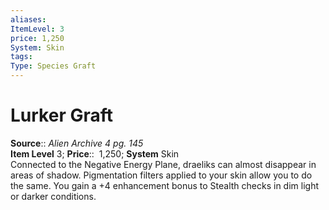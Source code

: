 ```yaml
---
aliases: 
ItemLevel: 3
price: 1,250
System: Skin
tags: 
Type: Species Graft
---
```


# Lurker Graft

**Source**:: _Alien Archive 4 pg. 145_  
**Item Level** 3;
**Price**::  1,250; **System** Skin  
Connected to the Negative Energy Plane, draeliks can almost disappear in areas of shadow. Pigmentation filters applied to your skin allow you to do the same. You gain a +4 enhancement bonus to Stealth checks in dim light or darker conditions.
